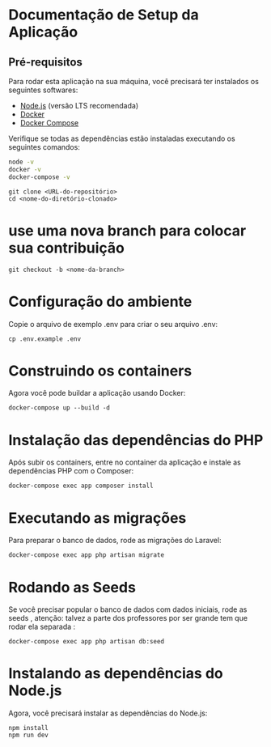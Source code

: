 # Documentação de Setup da Aplicação

## Pré-requisitos

Para rodar esta aplicação na sua máquina, você precisará ter instalados os seguintes softwares:

- [Node.js](https://nodejs.org) (versão LTS recomendada)
- [Docker](https://www.docker.com/)
- [Docker Compose](https://docs.docker.com/compose/install/)

Verifique se todas as dependências estão instaladas executando os seguintes comandos:

```bash
node -v
docker -v
docker-compose -v
```

```
git clone <URL-do-repositório>
cd <nome-do-diretório-clonado>
```
# use uma nova branch para colocar sua contribuição 
```
git checkout -b <nome-da-branch>
```

# Configuração do ambiente
Copie o arquivo de exemplo .env para criar o seu arquivo .env:
```
cp .env.example .env
```
# Construindo os containers
Agora você pode buildar a aplicação usando Docker:

```
docker-compose up --build -d
```

# Instalação das dependências do PHP
Após subir os containers, entre no container da aplicação e instale as dependências PHP com o Composer:

```
docker-compose exec app composer install

```

# Executando as migrações
Para preparar o banco de dados, rode as migrações do Laravel:

```
docker-compose exec app php artisan migrate

```

# Rodando as Seeds
Se você precisar popular o banco de dados com dados iniciais, rode as seeds , atenção: talvez a parte dos professores por ser grande tem que rodar ela separada :

```
docker-compose exec app php artisan db:seed
```

# Instalando as dependências do Node.js
Agora, você precisará instalar as dependências do Node.js:

```
npm install
npm run dev
```



